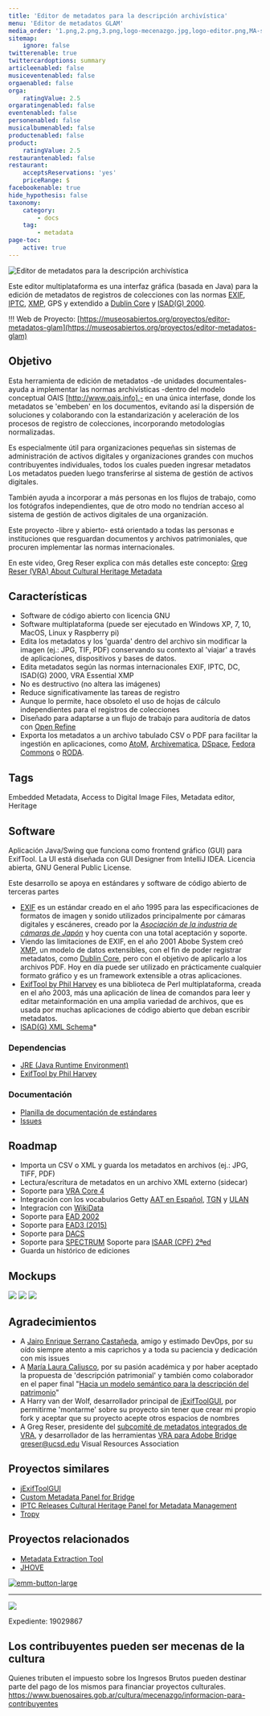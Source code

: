 ```yaml
---
title: 'Editor de metadatos para la descripción archivística'
menu: 'Editor de metadatos GLAM'
media_order: '1.png,2.png,3.png,logo-mecenazgo.jpg,logo-editor.png,MA-sample-id-2498680.jpg,logo-mecenazgo-web.jpg,emm-button-large.jpg'
sitemap:
    ignore: false
twitterenable: true
twittercardoptions: summary
articleenabled: false
musiceventenabled: false
orgaenabled: false
orga:
    ratingValue: 2.5
orgaratingenabled: false
eventenabled: false
personenabled: false
musicalbumenabled: false
productenabled: false
product:
    ratingValue: 2.5
restaurantenabled: false
restaurant:
    acceptsReservations: 'yes'
    priceRange: $
facebookenable: true
hide_hypothesis: false
taxonomy:
    category:
        - docs
    tag:
        - metadata
page-toc:
    active: true
---
```


![Editor de metadatos para la descripción archivística](logo-editor.png?resize=400,200) 

Este editor multiplataforma es una interfaz gráfica (basada en Java) para la edición de metadatos de registros de colecciones con las normas [EXIF](https://docs.fileformat.com/image/exif/), [IPTC](https://iptc.org/standards/photo-metadata/), [XMP](https://www.adobe.com/products/xmp.html), GPS y extendido a [Dublin Core](https://dublincore.org/specifications/dublin-core/) y [ISAD(G) 2000](https://www.ica.org/sites/default/files/CBPS_2000_Guidelines_ISAD%28G%29_Second-edition_EN.pdf).


!!!  Web de Proyecto:  [https://museosabiertos.org/proyectos/editor-metadatos-glam](https://museosabiertos.org/proyectos/editor-metadatos-glam)

## Objetivo
Esta herramienta de edición de metadatos -de unidades documentales- ayuda a implementar las normas archivísticas -dentro del modelo conceptual OAIS [http://www.oais.info].- en una única interfase, donde los metadatos se 'embeben' en los documentos, evitando así la dispersión de soluciones y colaborando con la estandarización y aceleración de los procesos de registro de colecciones, incorporando metodologías normalizadas.

Es especialmente útil para organizaciones pequeñas sin sistemas de administración de activos digitales y organizaciones grandes con muchos contribuyentes individuales, todos los cuales pueden ingresar metadatos
Los metadatos pueden luego transferirse al sistema de gestión de activos digitales.

También ayuda a incorporar a más personas en los flujos de trabajo, como los fotógrafos independientes, que de otro modo no tendrían acceso al sistema de gestión de activos digitales de una organización.

Este proyecto -libre y abierto- está orientado a todas las personas e instituciones que resguardan documentos y archivos patrimoniales, que procuren implementar las normas internacionales.

En este video, Greg Reser explica con más detalles este concepto: [Greg Reser (VRA) About Cultural Heritage Metadata](https://youtu.be/qoIilcir88Q) 


## Características
* Software de código abierto con licencia GNU
* Software multiplataforma (puede ser ejecutado en Windows XP, 7, 10, MacOS, Linux y Raspberry pi)
* Edita los metadatos y los 'guarda' dentro del archivo sin modificar la imagen (ej.: JPG, TIF, PDF) conservando su contexto al 'viajar' a través de aplicaciones, dispositivos y bases de datos.
* Edita metadatos según las normas internacionales EXIF, IPTC, DC, ISAD(G) 2000, VRA Essential XMP
* No es destructivo (no altera las imágenes)
* Reduce significativamente las tareas de registro
* Aunque lo permite, hace obsoleto el uso de hojas de cálculo independientes para el registros de colecciones
* Diseñado para adaptarse a un flujo de trabajo para auditoría de datos con [Open Refine](https://openrefine.org/)
* Exporta los metadatos a un archivo tabulado CSV o PDF para facilitar la ingestión en aplicaciones, como [AtoM](https://accesstomemory.org/), [Archivematica](https://www.archivematica.org/), [DSpace](https://duraspace.org/dspace/), [Fedora Commons](https://duraspace.org/fedora/) o [RODA](https://roda-community.org/).

## Tags
Embedded Metadata, Access to Digital Image Files, Metadata editor, Heritage


## Software
Aplicación Java/Swing que funciona como frontend gráfico (GUI) para ExifTool. La UI está diseñada con GUI Designer from IntelliJ IDEA. Licencia abierta, GNU General Public License.

Este desarrollo se apoya en estándares y software de código abierto de terceras partes

* [EXIF](https://docs.fileformat.com/image/exif/) es un estándar creado en el año 1995 para las especificaciones de formatos de imagen y sonido utilizados principalmente por cámaras digitales y escáneres, creado por la [_Asociación de la industria de cámaras de Japón_](https://en.wikipedia.org/wiki/Japan_Electronic_Industries_Development_Association) y hoy cuenta con una total aceptación y soporte.
* Viendo las limitaciones de EXIF, en el año 2001 Abobe System creó [XMP](https://es.wikipedia.org/wiki/XMP), un modelo de datos extensibles, con el fin de poder registrar metadatos, como [Dublin Core](https://es.wikipedia.org/wiki/Dublin_Core), pero con el objetivo de aplicarlo a los archivos PDF. Hoy en día puede ser utilizado en prácticamente cualquier formato gráfico y es un framework extensible a otras aplicaciones.
* [ExifTool by Phil Harvey](https://exiftool.org/) es una biblioteca de Perl multiplataforma, creada en el año 2003, más una aplicación de línea de comandos para leer y editar metainformación en una amplia variedad de archivos, que es usada por muchas aplicaciones de código abierto que deban escribir metadatos.
* [ISAD(G) XML Schema](https://gist.github.com/anarchivist/826364)* 

### Dependencias
* [JRE (Java Runtime Environment)](https://adoptopenjdk.net/releases.html)
* [ExifTool by Phil Harvey](https://exiftool.org/) 

### Documentación
* [Planilla de documentación de estándares](https://docs.google.com/spreadsheets/d/1lgJ7bgF3YWYn6RpQe6xPpc2lPtMmsKxhdoTDaipEz4M/edit#gid=1070734913)
* [Issues](https://app.asana.com/0/1199531865244213/board)

## Roadmap
* Importa un CSV o XML y guarda los metadatos en archivos (ej.: JPG, TIFF, PDF) 
* Lectura/escritura de metadatos en un archivo XML externo (sidecar)
* Soporte para [VRA Core 4](https://core.vraweb.org/)
* Integración con los vocabularios Getty [AAT en Español](https://www.aatespanol.cl/), [TGN](http://www.getty.edu/research/tools/vocabularies/tgn/index.html) y [ULAN](https://www.getty.edu/research/tools/vocabularies/ulan/) 
* Integracíon con [WikiData](https://www.wikidata.org/)
* Soporte para [EAD 2002](https://www.loc.gov/ead/index.html)
* Soporte para [EAD3 (2015)](https://www.loc.gov/ead/index.html)
* Soporte para [DACS](https://github.com/saa-ts-dacs/dacs)
* Soporte para [SPECTRUM](https://collectionstrust.org.uk/spectrum/)
Soporte para [ISAAR (CPF) 2ªed](https://www.ica.org/es/isaar-cpf-norma-internacional-sobre-los-registros-de-autoridad-de-archivos-relativos-a-instituciones)
* Guarda un histórico de ediciones

## Mockups

![](1.png)
![](2.png)
![](3.png)

## Agradecimientos
* A [Jairo Enrique Serrano Castañeda](https://scholar.google.com/citations?user=rW2nV5cAAAAJ&hl), amigo y estimado DevOps, por su oído siempre atento a mis caprichos y a toda su paciencia y dedicación con mis issues
* A [María Laura Caliusco](https://bit.ly/3nwKVGN), por su pasión académica y por haber aceptado la propuesta de 'descripción patrimonial' y también como colaborador en el paper final "[Hacia un modelo semántico para la descripción del patrimonio](http://dx.doi.org/10.5281/zenodo.3338005)" 
* A Harry van der Wolf, desarrollador principal de [jExifToolGUI](https://github.com/hvdwolf/jExifToolGUI), por permitirme 'montarme' sobre su proyecto sin tener que crear mi propio fork y aceptar que su proyecto acepte otros espacios de nombres
* A Greg Reser, presidente del [subcomité de metadatos integrados de VRA](http://metadatadeluxe.pbworks.com/w/page/20792294/VRA%20Embedded%20Metadata%20Subcommittee), y desarrollador de las herramientas [VRA para Adobe Bridge](http://metadatadeluxe.pbworks.com/w/page/108523528/VRA%20Bridge%20Metadata%20Tools)
[greser@ucsd.edu](mailto:greser@ucsd.edu) Visual Resources Association


## Proyectos similares
* [jExifToolGUI](https://github.com/hvdwolf/jExifToolGUI)
* [Custom Metadata Panel for Bridge](https://github.com/adobe-dmeservices/custom-metadata)
* [IPTC Releases Cultural Heritage Panel for Metadata Management](https://iptc.org/news/culturalheritagepanel/)
* [Tropy](https://tropy.org/)

## Proyectos relacionados
* [Metadata Extraction Tool](http://meta-extractor.sourceforge.net/)
* [JHOVE](http://jhove.openpreservation.org/)


[![emm-button-large](emm-button-large.jpg "emm-button-large")
](http://www.embeddedmetadata.org/goto?supportsemm)

---

[![](logo-mecenazgo-web.jpg)](https://www.buenosaires.gob.ar/mecenazgo)

Expediente: 19029867

## Los contribuyentes pueden ser mecenas de la cultura
Quienes tributen el impuesto sobre los Ingresos Brutos pueden destinar parte del pago de los mismos para financiar proyectos culturales.
https://www.buenosaires.gob.ar/cultura/mecenazgo/informacion-para-contribuyentes



